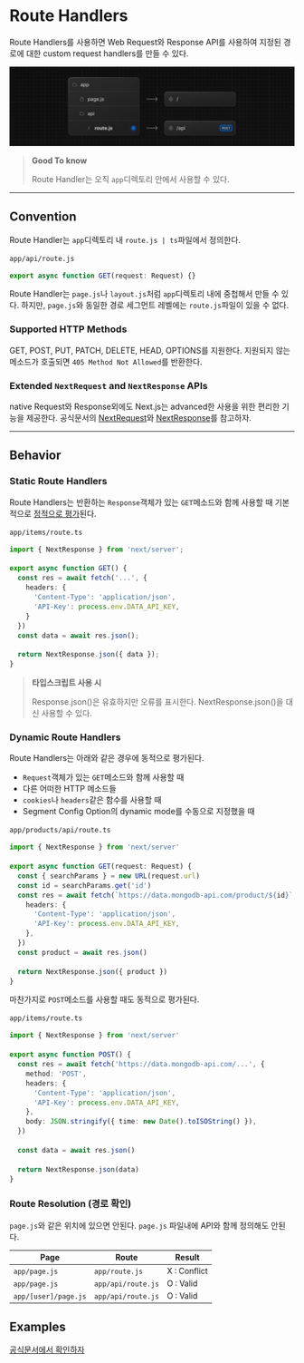 # Route Handlers

Route Handlers를 사용하면 Web Request와 Response API를 사용하여 지정된 경로에 대한 custom request handlers를 만들 수 있다.

![Route.js Special File](../../../images/route-special-file.png)

> **Good To know**  
>
> Route Handler는 오직 `app`디렉토리 안에서 사용할 수 있다. 

---

## Convention

Route Handler는 `app`디렉토리 내 `route.js | ts`파일에서 정의한다.

`app/api/route.js`

```ts
export async function GET(request: Request) {}
```

Route Handler는 `page.js`나 `layout.js`처럼 `app`디렉토리 내에 중첩해서 만들 수 있다. 하지만, `page.js`와 동일한 경로 세그먼트 레벨에는 `route.js`파일이 있을 수 없다.  

### Supported HTTP Methods

GET, POST, PUT, PATCH, DELETE, HEAD, OPTIONS를 지원한다. 지원되지 않는 메소드가 호출되면 `405 Method Not Allowed`를 반환한다.

### Extended `NextRequest` and `NextResponse` APIs

native Request와 Response외에도 Next.js는 advanced한 사용을 위한 편리한 기능을 제공한다. 공식문서의 [NextRequest](https://nextjs.org/docs/app/api-reference/functions/next-request)와 [NextResponse](https://nextjs.org/docs/app/api-reference/functions/next-response)를 참고하자.

---

## Behavior

### Static Route Handlers

Route Handlers는 반환하는 `Response`객체가 있는  `GET`메소드와 함께 사용할 때 기본적으로 [정적으로 평가](https://nextjs.org/docs/app/building-your-application/data-fetching#static-and-dynamic-data-fetching)된다.

`app/items/route.ts`

```ts
import { NextResponse } from 'next/server';

export async function GET() {
  const res = await fetch('...', {
    headers: {
      'Content-Type': 'application/json',
      'API-Key': process.env.DATA_API_KEY,
    }
  })
  const data = await res.json();
  
  return NextResponse.json({ data });
}
```

> **타입스크립트 사용 시**  
>
> Response.json()은 유효하지만 오류를 표시한다. NextResponse.json()을 대신 사용할 수 있다.

### Dynamic Route Handlers

Route Handlers는 아래와 같은 경우에 동적으로 평가된다.

- `Request`객체가 있는  `GET`메소드와 함께 사용할 때
- 다른 어떠한 HTTP 메소드들
- `cookies`나 `headers`같은 함수를 사용할 때
- Segment Config Option의 dynamic mode를 수동으로 지정했을 때

`app/products/api/route.ts`

```ts
import { NextResponse } from 'next/server'
 
export async function GET(request: Request) {
  const { searchParams } = new URL(request.url)
  const id = searchParams.get('id')
  const res = await fetch(`https://data.mongodb-api.com/product/${id}`, {
    headers: {
      'Content-Type': 'application/json',
      'API-Key': process.env.DATA_API_KEY,
    },
  })
  const product = await res.json()
 
  return NextResponse.json({ product })
}
```

마찬가지로 `POST`메소드를 사용할 때도 동적으로 평가된다.

`app/items/route.ts`

```ts
import { NextResponse } from 'next/server'
 
export async function POST() {
  const res = await fetch('https://data.mongodb-api.com/...', {
    method: 'POST',
    headers: {
      'Content-Type': 'application/json',
      'API-Key': process.env.DATA_API_KEY,
    },
    body: JSON.stringify({ time: new Date().toISOString() }),
  })
 
  const data = await res.json()
 
  return NextResponse.json(data)
}
```

### Route Resolution (경로 확인)

`page.js`와 같은 위치에 있으면 안된다. `page.js` 파일내에 API와 함께 정의해도 안된다.

| Page                 | Route              | Result       |
| -------------------- | ------------------ | ------------ |
| `app/page.js`        | `app/route.js`     | X : Conflict |
| `app/page.js`        | `app/api/route.js` | O : Valid    |
| `app/[user]/page.js` | `app/api/route.js` | O : Valid    |

## Examples

[공식문서에서 확인하자](https://nextjs.org/docs/app/building-your-application/routing/router-handlers#examples)

